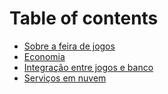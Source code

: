 # Table of contents

* [Sobre a feira de jogos](README.md)
* [Economia](economia.md)
* [Integração entre jogos e banco](integracao-entre-jogos-e-banco.md)
* [Serviços em nuvem](servicos-em-nuvem.md)
